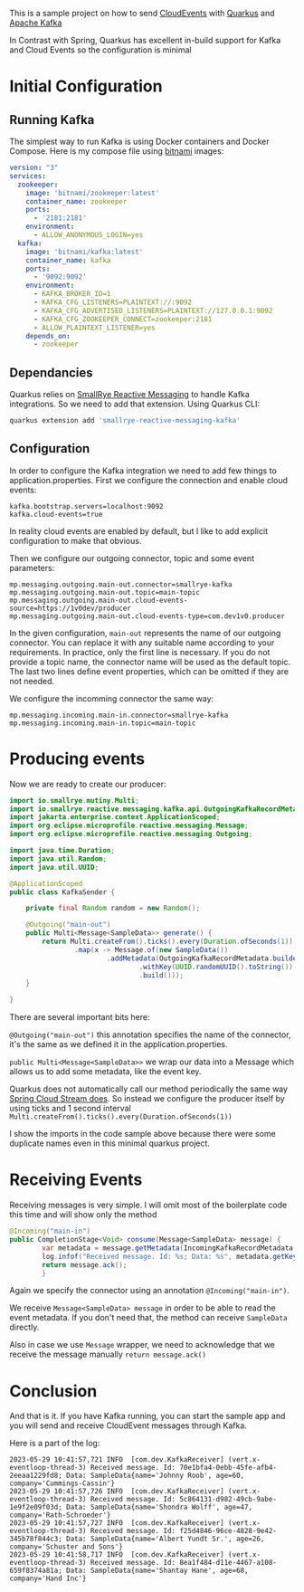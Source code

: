 This is a sample project on how to send [CloudEvents](https://cloudevents.io/) with [Quarkus](https://quarkus.io/) and [Apache Kafka](https://kafka.apache.org/)


In Contrast with Spring, Quarkus has excellent in-build support for Kafka and Cloud Events so the configuration is minimal

# Initial Configuration

## Running Kafka

The simplest way to run Kafka is using Docker containers and Docker Compose. Here is my compose file using [bitnami](https://bitnami.com/) images:
```yaml
version: "3"  
services:  
  zookeeper:  
    image: 'bitnami/zookeeper:latest'  
    container_name: zookeeper  
    ports:  
      - '2181:2181'  
    environment:  
      - ALLOW_ANONYMOUS_LOGIN=yes  
  kafka:  
    image: 'bitnami/kafka:latest'  
    container_name: kafka  
    ports:  
      - '9092:9092'  
    environment:  
      - KAFKA_BROKER_ID=1  
      - KAFKA_CFG_LISTENERS=PLAINTEXT://:9092  
      - KAFKA_CFG_ADVERTISED_LISTENERS=PLAINTEXT://127.0.0.1:9092  
      - KAFKA_CFG_ZOOKEEPER_CONNECT=zookeeper:2181  
      - ALLOW_PLAINTEXT_LISTENER=yes  
    depends_on:  
      - zookeeper
```

## Dependancies

Quarkus relies on [SmallRye Reactive Messaging](https://smallrye.io/smallrye-reactive-messaging/4.6.0/) to handle Kafka integrations. So we need to add that extension. Using Quarkus CLI:

```bash
quarkus extension add 'smallrye-reactive-messaging-kafka'
```

## Configuration

In order to configure the Kafka integration we need to add few things to application.properties.
First we configure the connection and enable cloud events:

```properties
kafka.bootstrap.servers=localhost:9092
kafka.cloud-events=true
```

In reality cloud events are enabled by default, but I like to add explicit configuration to make that obvious.

Then we configure our outgoing connector, topic and some event parameters:

```properties
mp.messaging.outgoing.main-out.connector=smallrye-kafka
mp.messaging.outgoing.main-out.topic=main-topic
mp.messaging.outgoing.main-out.cloud-events-source=https://1v0dev/producer
mp.messaging.outgoing.main-out.cloud-events-type=com.dev1v0.producer
```

In the given configuration, `main-out` represents the name of our outgoing connector. You can replace it with any suitable name according to your requirements. In practice, only the first line is necessary. If you do not provide a topic name, the connector name will be used as the default topic. The last two lines define event properties, which can be omitted if they are not needed.

We configure the incomming connector the same way:
```properties
mp.messaging.incoming.main-in.connector=smallrye-kafka
mp.messaging.incoming.main-in.topic=main-topic
```

# Producing events

Now we are ready to create our producer:
```java
import io.smallrye.mutiny.Multi;
import io.smallrye.reactive.messaging.kafka.api.OutgoingKafkaRecordMetadata;
import jakarta.enterprise.context.ApplicationScoped;
import org.eclipse.microprofile.reactive.messaging.Message;
import org.eclipse.microprofile.reactive.messaging.Outgoing;

import java.time.Duration;
import java.util.Random;
import java.util.UUID;

@ApplicationScoped
public class KafkaSender {

    private final Random random = new Random();

    @Outgoing("main-out")
    public Multi<Message<SampleData>> generate() {
        return Multi.createFrom().ticks().every(Duration.ofSeconds(1))
                .map(x -> Message.of(new SampleData())
                        .addMetadata(OutgoingKafkaRecordMetadata.builder()
                                .withKey(UUID.randomUUID().toString())
                                .build()));
    }

}
```

There are several important bits here:

`@Outgoing("main-out")` this annotation specifies the name of the connector, it's the same as we defined it in the application.properties.

`public Multi<Message<SampleData>>` we wrap our data into a Message which allows us to add some metadata, like the event key.

Quarkus does not automatically call our method periodically the same way [Spring Cloud Stream does](https://1v0.dev/posts/19-spring-stream-kafka-cloudevents/#producing-events). So instead we configure the producer itself by using ticks and 1 second interval `Multi.createFrom().ticks().every(Duration.ofSeconds(1))`

I show the imports in the code sample above because there were some duplicate names even in this minimal quarkus project.

# Receiving Events

Receiving messages is very simple. I will omit most of the boilerplate code this time and will show only the method

```java
@Incoming("main-in")
public CompletionStage<Void> consume(Message<SampleData> message) {
        var metadata = message.getMetadata(IncomingKafkaRecordMetadata.class).orElseThrow();
        log.infof("Received message. Id: %s; Data: %s", metadata.getKey(), message.getPayload());
        return message.ack();
        }
```
Again we specify the connector using an annotation `@Incoming("main-in")`.

We receive `Message<SampleData> message` in order to be able to read the event metadata. If you don't need that, the method can receive `SampleData` directly.

Also in case we use `Message` wrapper, we need to acknowledge that we receive the message manually `return message.ack()`

# Conclusion

And that is it. If you have Kafka running, you can start the sample app and you will send and receive CloudEvent messages through Kafka.

Here is a part of the log:

```log
2023-05-29 10:41:57,721 INFO  [com.dev.KafkaReceiver] (vert.x-eventloop-thread-3) Received message. Id: 70e1bfa4-0ebb-45fe-afb4-2eeaa1229fd8; Data: SampleData{name='Johnny Roob', age=60, company='Cummings-Cassin'}
2023-05-29 10:41:57,726 INFO  [com.dev.KafkaReceiver] (vert.x-eventloop-thread-3) Received message. Id: 5c864131-d982-49cb-9abe-1e9f2e09f03d; Data: SampleData{name='Shondra Wolff', age=47, company='Rath-Schroeder'}
2023-05-29 10:41:57,727 INFO  [com.dev.KafkaReceiver] (vert.x-eventloop-thread-3) Received message. Id: f25d4846-96ce-4828-9e42-345b78f844c3; Data: SampleData{name='Albert Yundt Sr.', age=26, company='Schuster and Sons'}
2023-05-29 10:41:58,717 INFO  [com.dev.KafkaReceiver] (vert.x-eventloop-thread-3) Received message. Id: 8ea1f484-d11e-4467-a108-659f8374a81a; Data: SampleData{name='Shantay Hane', age=68, company='Hand Inc'}

```